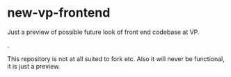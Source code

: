 # new-vp-frontend

Just a preview of possible future look of front end codebase at VP.

.

This repository is not at all suited to fork etc. Also it will never be functional, it is just a preview.

